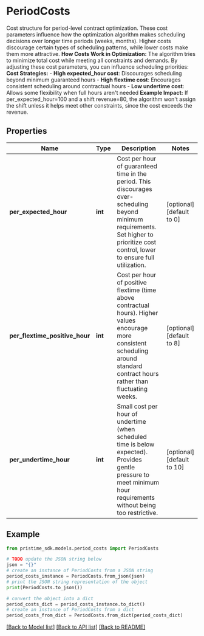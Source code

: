 # PeriodCosts

Cost structure for period-level contract optimization.  These cost parameters influence how the optimization algorithm makes scheduling decisions over longer time periods (weeks, months). Higher costs discourage certain types of scheduling patterns, while lower costs make them more attractive.  **How Costs Work in Optimization:** The algorithm tries to minimize total cost while meeting all constraints and demands. By adjusting these cost parameters, you can influence scheduling priorities:  **Cost Strategies:** - **High expected_hour cost**: Discourages scheduling beyond minimum guaranteed hours - **High flextime cost**: Encourages consistent scheduling around contractual hours - **Low undertime cost**: Allows some flexibility when full hours aren't needed  **Example Impact:** If per_expected_hour=100 and a shift revenue=80, the algorithm won't assign the shift unless it helps meet other constraints, since the cost exceeds the revenue.

## Properties

Name | Type | Description | Notes
------------ | ------------- | ------------- | -------------
**per_expected_hour** | **int** | Cost per hour of guaranteed time in the period. This discourages over-scheduling beyond minimum requirements. Set higher to prioritize cost control, lower to ensure full utilization. | [optional] [default to 0]
**per_flextime_positive_hour** | **int** | Cost per hour of positive flextime (time above contractual hours). Higher values encourage more consistent scheduling around standard contract hours rather than fluctuating weeks. | [optional] [default to 8]
**per_undertime_hour** | **int** | Small cost per hour of undertime (when scheduled time is below expected). Provides gentle pressure to meet minimum hour requirements without being too restrictive. | [optional] [default to 10]

## Example

```python
from pristime_sdk.models.period_costs import PeriodCosts

# TODO update the JSON string below
json = "{}"
# create an instance of PeriodCosts from a JSON string
period_costs_instance = PeriodCosts.from_json(json)
# print the JSON string representation of the object
print(PeriodCosts.to_json())

# convert the object into a dict
period_costs_dict = period_costs_instance.to_dict()
# create an instance of PeriodCosts from a dict
period_costs_from_dict = PeriodCosts.from_dict(period_costs_dict)
```
[[Back to Model list]](../README.md#documentation-for-models) [[Back to API list]](../README.md#documentation-for-api-endpoints) [[Back to README]](../README.md)


